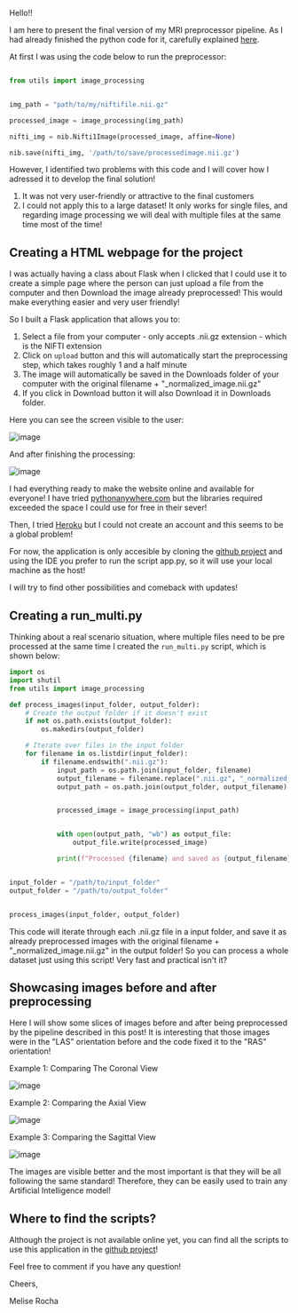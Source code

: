 Hello!!

I am here to present the final version of my MRI preprocessor pipeline. As I had already finished the python code for it, carefully explained [here](https://23w-gbac.github.io/Melise_Rocha/2023/12/28/Explaining-each-of-the-functions-in-the-pipeline.html).

At first I was using the code below to run the preprocessor: 

```python

from utils import image_processing


img_path = "path/to/my/niftifile.nii.gz"

processed_image = image_processing(img_path)

nifti_img = nib.Nifti1Image(processed_image, affine=None)   

nib.save(nifti_img, '/path/to/save/processedimage.nii.gz')

```
However, I identified two problems with this code and I will cover how I adressed it to develop the final solution!

1) It was not very user-friendly or attractive to the final customers
2) I could not apply this to a large dataset! It only works for single files, and regarding image processing we will deal with multiple files at the same time most of the time!

## Creating a HTML webpage for the project 

I was actually having a class about Flask when I clicked that I could use it to create a simple page where the person can just upload a file from the computer and then Download the image already preprocessed! This would make everything easier and very user friendly! 

So I built a Flask application that allows you to: 

1) Select a file from your computer - only accepts .nii.gz extension - which is the NIFTI extension
2) Click on ```upload``` button and this will automatically start the preprocessing step, which takes roughly 1 and a half minute
3) The image will automatically be saved in the Downloads folder of your computer with the original filename + "_normalized_image.nii.gz"
4) If you click in Download button it will also Download it in Downloads folder.

Here you can see the screen visible to the user: 

![image](https://github.com/23W-GBAC/Melise_Rocha/assets/127310708/c67d8fc7-46a2-46d9-8fda-a45467e899d7)

And after finishing the processing: 

![image](https://github.com/23W-GBAC/Melise_Rocha/assets/127310708/ef7f88f5-c8db-425d-a12f-0db54e82c8bf)


I had everything ready to make the website online and available for everyone! I have tried [pythonanywhere.com](https://www.pythonanywhere.com/) but the libraries required exceeded the space I could use for free in their sever! 

Then, I tried [Heroku](https://www.heroku.com) but I could not create an account and this seems to be a global problem! 

For now, the application is only accesible by cloning the [github project](https://github.com/23W-GBAC/Melise_Rocha) and using the IDE you prefer to run the script app.py, so it will use your local machine as the host!

I will try to find other possibilities and comeback with updates!

## Creating a run_multi.py 

Thinking about a real scenario situation, where multiple files need to be pre processed at the same time I created the ```run_multi.py``` script, which is shown below: 

```python
import os
import shutil
from utils import image_processing

def process_images(input_folder, output_folder):
    # Create the output folder if it doesn't exist
    if not os.path.exists(output_folder):
        os.makedirs(output_folder)

    # Iterate over files in the input folder
    for filename in os.listdir(input_folder):
        if filename.endswith(".nii.gz"):
            input_path = os.path.join(input_folder, filename)
            output_filename = filename.replace(".nii.gz", "_normalized_image.nii.gz")
            output_path = os.path.join(output_folder, output_filename)


            processed_image = image_processing(input_path)


            with open(output_path, "wb") as output_file:
                output_file.write(processed_image)

            print(f"Processed {filename} and saved as {output_filename}")


input_folder = "/path/to/input_folder"
output_folder = "/path/to/output_folder"


process_images(input_folder, output_folder)
```
This code will iterate through each .nii.gz file in a input folder, and save it as already preprocessed images with the original filename + "_normalized_image.nii.gz" in the output folder! So you can process a whole dataset just using this script! Very fast and practical isn't it? 

## Showcasing images before and after preprocessing

Here I will show some slices of images before and after being preprocessed by the pipeline described in this post! It is interesting that those images were in the "LAS" orientation before and the code fixed it to the "RAS" orientation!

Example 1: Comparing The Coronal View

![image](https://github.com/23W-GBAC/Melise_Rocha/assets/127310708/96903fb6-ff88-4735-894f-4f3bd93a1f86)

Example 2: Comparing the Axial View


![image](https://github.com/23W-GBAC/Melise_Rocha/assets/127310708/caf59f04-354d-4415-b716-e939cc36ed11)

Example 3: Comparing the Sagittal View

![image](https://github.com/23W-GBAC/Melise_Rocha/assets/127310708/eb7c0204-c84b-4430-8736-0daa76d3cb58)

The images are visible better and the most important is that they will be all following the same standard! Therefore, they can be easily used to train any Artificial Intelligence model! 

## Where to find the scripts?

Although the project is not available online yet, you can find all the scripts to use this application in the [github project](https://github.com/23W-GBAC/Melise_Rocha)! 

Feel free to comment if you have any question! 

Cheers,

Melise Rocha
